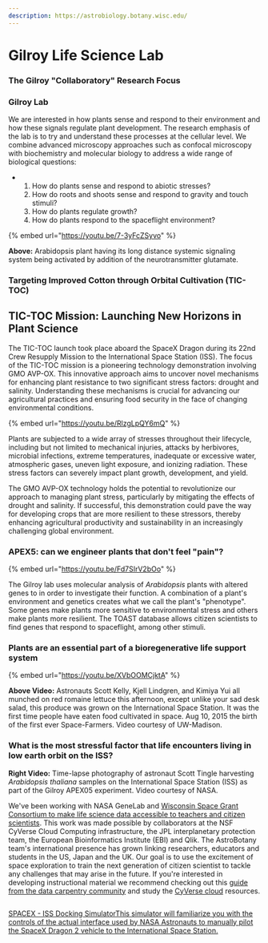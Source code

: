 ```yaml
---
description: https://astrobiology.botany.wisc.edu/
---
```


# Gilroy Life Science Lab

### The Gilroy "Collaboratory" Research Focus <a href="#h.p_wrqhnrjjsssj" id="h.p_wrqhnrjjsssj"></a>

### Gilroy Lab <a href="#h.p_v7t3ys7dlrhf_l" id="h.p_v7t3ys7dlrhf_l"></a>

We are interested in how plants sense and respond to their environment and how these signals regulate plant development. The research emphasis of the lab is to try and understand these processes at the cellular level. We combine advanced microscopy approaches such as confocal microscopy with biochemistry and molecular biology to address a wide range of biological questions:

*
  1. How do plants sense and respond to abiotic stresses?
  2. How do roots and shoots sense and respond to gravity and touch stimuli?
  3. How do plants regulate growth?
  4. How do plants respond to the spaceflight environment?

{% embed url="https://youtu.be/7-3yFcZSyvo" %}

**Above:** Arabidopsis plant having its long distance systemic signaling system being activated by addition of the neurotransmitter glutamate.

### Targeting Improved Cotton through Orbital Cultivation (TIC-TOC) <a href="#h.9esm31cu8j2t_l" id="h.9esm31cu8j2t_l"></a>

## TIC-TOC Mission: Launching New Horizons in Plant Science

The TIC-TOC launch took place aboard the SpaceX Dragon during its 22nd Crew Resupply Mission to the International Space Station (ISS). The focus of the TIC-TOC mission is a pioneering technology demonstration involving GMO AVP-OX. This innovative approach aims to uncover novel mechanisms for enhancing plant resistance to two significant stress factors: drought and salinity. Understanding these mechanisms is crucial for advancing our agricultural practices and ensuring food security in the face of changing environmental conditions.

{% embed url="https://youtu.be/RlzgLpQY6mQ" %}

Plants are subjected to a wide array of stresses throughout their lifecycle, including but not limited to mechanical injuries, attacks by herbivores, microbial infections, extreme temperatures, inadequate or excessive water, atmospheric gases, uneven light exposure, and ionizing radiation. These stress factors can severely impact plant growth, development, and yield.

The GMO AVP-OX technology holds the potential to revolutionize our approach to managing plant stress, particularly by mitigating the effects of drought and salinity. If successful, this demonstration could pave the way for developing crops that are more resilient to these stressors, thereby enhancing agricultural productivity and sustainability in an increasingly challenging global environment.



### APEX5: can we engineer plants that don't feel "pain"? <a href="#h.p_t-qfrspgtkaq_l" id="h.p_t-qfrspgtkaq_l"></a>

{% embed url="https://youtu.be/Fd7SIrV2bOo" %}

The Gilroy lab uses molecular analysis of _Arabidopsis_ plants with altered genes to in order to investigate their function. A combination of a plant's environment and genetics creates what we call the plant's "phenotype". Some genes make plants more sensitive to environmental stress and others make plants more resilient. The TOAST database allows citizen scientists to find genes that respond to spaceflight, among other stimuli.

### Plants are an essential part of a bioregenerative life support system <a href="#h.p_08j3ufrx51y6_l" id="h.p_08j3ufrx51y6_l"></a>

{% embed url="https://youtu.be/XVbOOMCjktA" %}

**Above Video:** Astronauts Scott Kelly, Kjell Lindgren, and Kimiya Yui all munched on red romaine lettuce this afternoon, except unlike your sad desk salad, this produce was grown on the International Space Station. It was the first time people have eaten food cultivated in space. Aug 10, 2015 the birth of the first ever Space-Farmers. Video courtesy of UW-Madison.

### What is the most stressful factor that life encounters living in low earth orbit on the ISS? <a href="#h.p_6zq6xfh83b8q_l" id="h.p_6zq6xfh83b8q_l"></a>

**Right Video:** Time-lapse photography of astronaut Scott Tingle harvesting _Arabidopsis thaliana_ samples on the International Space Station (ISS) as part of the Gilroy APEX05 experiment. Video courtesy of NASA.



We've been working with NASA GeneLab and [Wisconsin Space Grant Consortium to make life science data accessible to teachers and citizen scientists](https://www.google.com/url?q=https%3A%2F%2Fspacebiology.carthage.edu%2Fgrade-6-12-educators\&sa=D\&sntz=1\&usg=AOvVaw1oAHRsf8VsXWklQu3ATS0-). This work was made possible by collaborators at the NSF CyVerse Cloud Computing infrastructure, the JPL interplanetary protection team, the European Bioinformatics Institute (EBI) and Qlik. The AstroBotany team's international presence has grown linking researchers, educators and students in the US, Japan and the UK. Our goal is to use the excitement of space exploration to train the next generation of citizen scientist to tackle any challenges that may arise in the future. If you're interested in developing instructional material we recommend checking out this [guide from the data carpentry community](https://www.google.com/url?q=https%3A%2F%2Fcarpentries.github.io%2Finstructor-training%2F15-lesson-study%2Findex.html\&sa=D\&sntz=1\&usg=AOvVaw1QOJB3uPl1ps2U0-freRtq) and study the [CyVerse cloud](https://www.google.com/url?q=https%3A%2F%2Flearning.cyverse.org%2Fen%2Flatest%2F\&sa=D\&sntz=1\&usg=AOvVaw3b8nvcDjjJjpQTOFUgTjap) resources.

<figure><img src="https://lh4.googleusercontent.com/proxy/FcWjXTY4juHeK-6vpiaSRWC-6DVFXXRRTHSbF3lelYJtWiqw9hYxcx1u2fj7ViBOFsNbnWwioFqGUrSjXN2QmsPX" alt=""><figcaption></figcaption></figure>

[SPACEX - ISS Docking SimulatorThis simulator will familiarize you with the controls of the actual interface used by NASA Astronauts to manually pilot the SpaceX Dragon 2 vehicle to the International Space Station.](https://www.google.com/url?q=https%3A%2F%2Fiss-sim.spacex.com%2F\&sa=D\&sntz=1\&usg=AOvVaw0DPJz8-zqrKop3jnrqRPAl)

